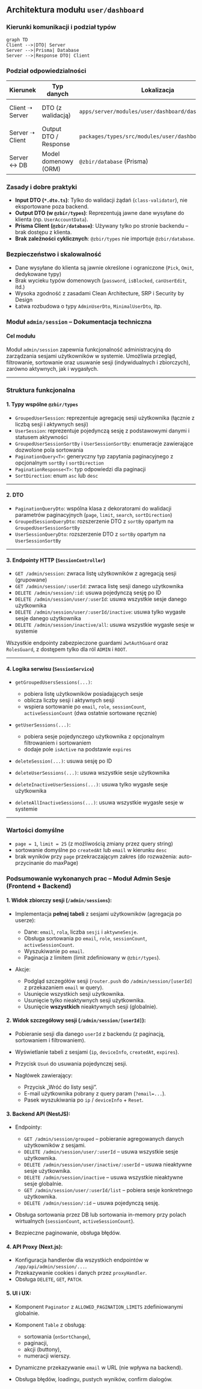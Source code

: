 ## Architektura modułu `user/dashboard`

### Kierunki komunikacji i podział typów

```mermaid
graph TD
Client -->|DTO| Server
Server -->|Prisma| Database
Server -->|Response DTO| Client
```

### Podział odpowiedzialności

| Kierunek        | Typ danych            | Lokalizacja                                           | Cel                          |
| --------------- | --------------------- | ----------------------------------------------------- | ---------------------------- |
| Client ➝ Server | DTO (z walidacją)     | `apps/server/modules/user/dashboard/dashboard.dto.ts` | Walidacja danych wejściowych |
| Server ➝ Client | Output DTO / Response | `packages/types/src/modules/user/dashboard/*.ts`      | Typowanie danych wyjściowych |
| Server ↔ DB     | Model domenowy (ORM)  | `@zbir/database` (Prisma)                             | Obsługa danych w bazie       |

### Zasady i dobre praktyki

* **Input DTO (`*.dto.ts`)**: Tylko do walidacji żądań (`class-validator`), nie eksportowane poza backend.
* **Output DTO (w `@zbir/types`)**: Reprezentują jawne dane wysyłane do klienta (np. `UserAccountData`).
* **Prisma Client (`@zbir/database`)**: Używany tylko po stronie backendu – brak dostępu z klienta.
* **Brak zależności cyklicznych**: `@zbir/types` nie importuje `@zbir/database`.

### Bezpieczeństwo i skalowalność

* Dane wysyłane do klienta są jawnie określone i ograniczone (`Pick`, `Omit`, dedykowane typy)
* Brak wycieku typów domenowych (`password`, `isBlocked`, `canUserEdit`, itd.)
* Wysoka zgodność z zasadami Clean Architecture, SRP i Security by Design
* Łatwa rozbudowa o typy `AdminUserDto`, `MinimalUserDto`, itp.


### Moduł `admin/session` – Dokumentacja techniczna

#### Cel modułu

Moduł `admin/session` zapewnia funkcjonalność administracyjną do zarządzania sesjami użytkowników w systemie. Umożliwia przegląd, filtrowanie, sortowanie oraz usuwanie sesji (indywidualnych i zbiorczych), zarówno aktywnych, jak i wygasłych.

---

### Struktura funkcjonalna

#### 1. Typy wspólne `@zbir/types`

* `GroupedUserSession`: reprezentuje agregację sesji użytkownika (łącznie z liczbą sesji i aktywnych sesji)
* `UserSession`: reprezentuje pojedynczą sesję z podstawowymi danymi i statusem aktywności
* `GroupedUserSessionSortBy` i `UserSessionSortBy`: enumeracje zawierające dozwolone pola sortowania
* `PaginationQuery<T>`: generyczny typ zapytania paginacyjnego z opcjonalnym `sortBy` i `sortDirection`
* `PaginationResponse<T>`: typ odpowiedzi dla paginacji
* `SortDirection`: enum `asc` lub `desc`

---

#### 2. DTO

* `PaginationQueryDto`: wspólna klasa z dekoratorami do walidacji parametrów paginacyjnych (`page`, `limit`, `search`, `sortDirection`)
* `GroupedSessionQueryDto`: rozszerzenie DTO z `sortBy` opartym na `GroupedUserSessionSortBy`
* `UserSessionQueryDto`: rozszerzenie DTO z `sortBy` opartym na `UserSessionSortBy`

---

#### 3. Endpointy HTTP (`SessionController`)

* `GET /admin/session`: zwraca listę użytkowników z agregacją sesji (grupowane)
* `GET /admin/session/:userId`: zwraca listę sesji danego użytkownika
* `DELETE /admin/session/:id`: usuwa pojedynczą sesję po ID
* `DELETE /admin/session/user/:userId`: usuwa wszystkie sesje danego użytkownika
* `DELETE /admin/session/user/:userId/inactive`: usuwa tylko wygasłe sesje danego użytkownika
* `DELETE /admin/session/inactive/all`: usuwa wszystkie wygasłe sesje w systemie

Wszystkie endpointy zabezpieczone guardami `JwtAuthGuard` oraz `RolesGuard`, z dostępem tylko dla ról `ADMIN` i `ROOT`.

---

#### 4. Logika serwisu (`SessionService`)

* `getGroupedUsersSessions(...)`:

  * pobiera listę użytkowników posiadających sesje
  * oblicza liczby sesji i aktywnych sesji
  * wspiera sortowanie po `email`, `role`, `sessionCount`, `activeSessionCount` (dwa ostatnie sortowane ręcznie)
* `getUserSessions(...)`:

  * pobiera sesje pojedynczego użytkownika z opcjonalnym filtrowaniem i sortowaniem
  * dodaje pole `isActive` na podstawie `expires`
* `deleteSession(...)`: usuwa sesję po ID
* `deleteUserSessions(...)`: usuwa wszystkie sesje użytkownika
* `deleteInactiveUserSessions(...)`: usuwa tylko wygasłe sesje użytkownika
* `deleteAllInactiveSessions(...)`: usuwa wszystkie wygasłe sesje w systemie

---

### Wartości domyślne

* `page = 1`, `limit = 25` (z możliwością zmiany przez query string)
* sortowanie domyślne po `createdAt` lub `email` w kierunku `desc`
* brak wyników przy `page` przekraczającym zakres (do rozważenia: auto-przycinanie do maxPage)

### Podsumowanie wykonanych prac – **Moduł Admin Sesje** (Frontend + Backend)

#### **1. Widok zbiorczy sesji (`/admin/sessions`):**

* Implementacja **pełnej tabeli** z sesjami użytkowników (agregacja po userze):

  * Dane: `email`, `rola`, liczba `sesji` i `aktywneSesje`.
  * Obsługa sortowania po `email`, `role`, `sessionCount`, `activeSessionCount`.
  * Wyszukiwanie po `email`.
  * Paginacja z limitem (limit zdefiniowany w `@zbir/types`).
* Akcje:

  * Podgląd szczegółów sesji (`router.push` do `/admin/session/[userId]` z przekazaniem `email` w query).
  * Usunięcie wszystkich sesji użytkownika.
  * Usunięcie tylko nieaktywnych sesji użytkownika.
  * Usunięcie **wszystkich** nieaktywnych sesji (globalnie).

#### **2. Widok szczegółowy sesji (`/admin/session/[userId]`):**

* Pobieranie sesji dla danego `userId` z backendu (z paginacją, sortowaniem i filtrowaniem).
* Wyświetlanie tabeli z sesjami (`ip`, `deviceInfo`, `createdAt`, `expires`).
* Przycisk `Usuń` do usuwania pojedynczej sesji.
* Nagłówek zawierający:

  * Przycisk „Wróć do listy sesji”.
  * E-mail użytkownika pobrany z query param (`?email=...`).
  * Pasek wyszukiwania po `ip` / `deviceInfo` + `Reset`.

#### **3. Backend API (NestJS):**

* Endpointy:

  * `GET /admin/session/grouped` – pobieranie agregowanych danych użytkowników z sesjami.
  * `DELETE /admin/session/user/:userId` – usuwa wszystkie sesje użytkownika.
  * `DELETE /admin/session/user/inactive/:userId` – usuwa nieaktywne sesje użytkownika.
  * `DELETE /admin/session/inactive` – usuwa wszystkie nieaktywne sesje globalnie.
  * `GET /admin/session/user/:userId/list` – pobiera sesje konkretnego użytkownika.
  * `DELETE /admin/session/:id` – usuwa pojedynczą sesję.
* Obsługa sortowania przez DB lub sortowania in-memory przy polach wirtualnych (`sessionCount`, `activeSessionCount`).
* Bezpieczne paginowanie, obsługa błędów.

#### **4. API Proxy (Next.js):**

* Konfiguracja handlerów dla wszystkich endpointów w `/app/api/admin/session/...`.
* Przekazywanie cookies i danych przez `proxyHandler`.
* Obsługa `DELETE`, `GET`, `PATCH`.

#### **5. UI i UX:**

* Komponent `Paginator` z `ALLOWED_PAGINATION_LIMITS` zdefiniowanymi globalnie.
* Komponent `Table` z obsługą:

  * sortowania (`onSortChange`),
  * paginacji,
  * akcji (buttony),
  * numeracji wierszy.
* Dynamiczne przekazywanie `email` w URL (nie wpływa na backend).
* Obsługa błędów, loadingu, pustych wyników, confirm dialogów.